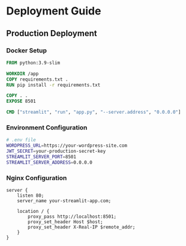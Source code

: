 # Deployment Guide

## Production Deployment

### Docker Setup
```dockerfile
FROM python:3.9-slim

WORKDIR /app
COPY requirements.txt .
RUN pip install -r requirements.txt

COPY . .
EXPOSE 8501

CMD ["streamlit", "run", "app.py", "--server.address", "0.0.0.0"]
```

### Environment Configuration
```bash
# .env file
WORDPRESS_URL=https://your-wordpress-site.com
JWT_SECRET=your-production-secret-key
STREAMLIT_SERVER_PORT=8501
STREAMLIT_SERVER_ADDRESS=0.0.0.0
```

### Nginx Configuration
```nginx
server {
    listen 80;
    server_name your-streamlit-app.com;
    
    location / {
        proxy_pass http://localhost:8501;
        proxy_set_header Host $host;
        proxy_set_header X-Real-IP $remote_addr;
    }
}
```
